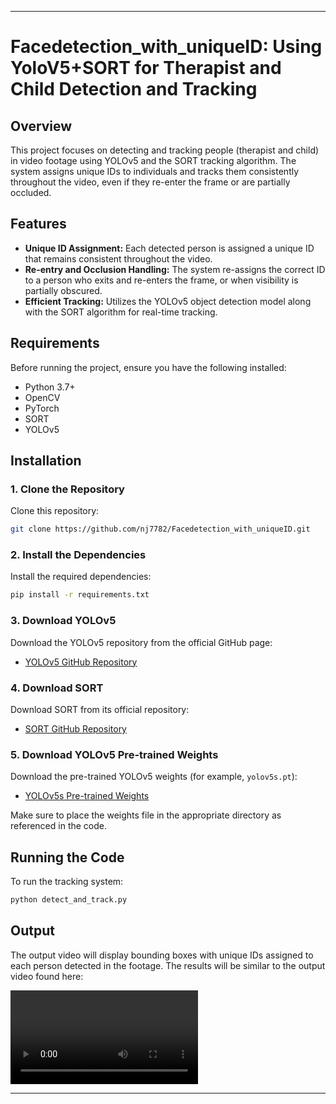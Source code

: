 
---

# Facedetection_with_uniqueID: Using YoloV5+SORT for Therapist and Child Detection and Tracking

## Overview

This project focuses on detecting and tracking people (therapist and child) in video footage using YOLOv5 and the SORT tracking algorithm. The system assigns unique IDs to individuals and tracks them consistently throughout the video, even if they re-enter the frame or are partially occluded.

## Features

- **Unique ID Assignment:** Each detected person is assigned a unique ID that remains consistent throughout the video.
- **Re-entry and Occlusion Handling:** The system re-assigns the correct ID to a person who exits and re-enters the frame, or when visibility is partially obscured.
- **Efficient Tracking:** Utilizes the YOLOv5 object detection model along with the SORT algorithm for real-time tracking.

## Requirements

Before running the project, ensure you have the following installed:

- Python 3.7+
- OpenCV
- PyTorch
- SORT
- YOLOv5

## Installation

### 1. Clone the Repository

Clone this repository:
```bash
git clone https://github.com/nj7782/Facedetection_with_uniqueID.git
```

### 2. Install the Dependencies

Install the required dependencies:
```bash
pip install -r requirements.txt
```

### 3. Download YOLOv5

Download the YOLOv5 repository from the official GitHub page:

- [YOLOv5 GitHub Repository](https://github.com/ultralytics/yolov5)

### 4. Download SORT

Download SORT from its official repository:

- [SORT GitHub Repository](https://github.com/abewley/sort)

### 5. Download YOLOv5 Pre-trained Weights

Download the pre-trained YOLOv5 weights (for example, `yolov5s.pt`):

- [YOLOv5s Pre-trained Weights](https://github.com/ultralytics/yolov5/releases/download/v6.0/yolov5s.pt)

Make sure to place the weights file in the appropriate directory as referenced in the code.

## Running the Code

To run the tracking system:

```bash
python detect_and_track.py
```

## Output

The output video will display bounding boxes with unique IDs assigned to each person detected in the footage. The results will be similar to the output video found here:

![Result](https://github.com/nj7782/Facedetection_with_uniqueID/blob/main/Output%20Screen%20recording.mp4)

---
